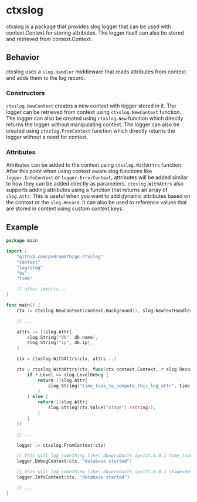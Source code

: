 # ctxslog

ctxslog is a package that provides slog logger that can be used with context.Context for storing attributes. The logger itself can also be stored and retrieved from context.Context.

## Behavior

ctxslog uses a `slog.Handler` middleware that reads attributes from context and adds them to the log record.

### Constructors

`ctxslog.NewContext` creates a new context with logger stored in it. The logger can be retrieved from context using `ctxslog.NewContext` function. The logger can also be created using `ctxslog.New` function which directly returns the logger without manipulating context. The logger can also be created using `ctxslog.FromContext` function which directly returns the logger without a need for context.

### Attributes

Attributes can be added to the context using `ctxslog.WithAttrs` function. After this point when using context aware slog functions like `logger.InfoContext` or `logger.ErrorContext`, attributes will be added similar to how they can be added directly as parameters. `ctxslog.WithAttrs` also supports adding attributes using a function that returns an array of `slog.Attr`. This is useful when you want to add dynamic attributes based on the context or the `slog.Record`. It can also be used to reference values that are stored in context using custom context keys.

## Example
```go
package main

import (
    "github.com/pedramktb/go-ctxslog"
	"context"
	"log/slog"
	"os"
	"time"

    // other imports...
)

func main() {
	ctx := ctxslog.NewContext(context.Background(), slog.NewTextHandler(os.Stdout, nil))

	// ...

	attrs := []slog.Attr{
		slog.String("db", db.name),
		slog.String("ip", db.ip),
	}

	ctx = ctxslog.WithAttrs(ctx, attrs...)

	ctx = ctxslog.WithAttrs(ctx, func(ctx context.Context, r slog.Record) []slog.Attr {
		if r.Level == slog.LevelDebug {
			return []slog.Attr{
				slog.String("time_took_to_compute_this_log_attr", time.Now().Sub(r.Time).String()),
			}
		} else {
			return []slog.Attr{
                slog.String(ctx.Value("stage").(string)),
            }
		}
	})

    // ...

	logger := ctxslog.FromContext(ctx)

    // this will log something like: db=products ip=127.0.0.1 time_took_to_compute_this_log_attr=14ns
	logger.DebugContext(ctx, "database started")

    // this will log something like: db=products ip=127.0.0.1 stage=dev
    logger.InfoContext(ctx, "database started")

	// ...
}
```
